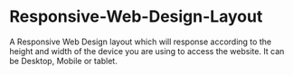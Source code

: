 # Responsive-Web-Design-Layout

A Responsive Web Design layout which will response according to the height and width of the device you are using to access the website. It can be Desktop, Mobile or tablet.
